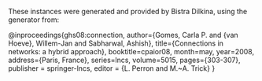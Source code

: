 These instances were generated and provided by Bistra Dilkina, using the generator from:

@inproceedings{ghs08:connection,
  author={Gomes, Carla P. and {van Hoeve}, Willem-Jan and Sabharwal, Ashish},
  title={Connections in networks: a hybrid approach},
  booktitle=cpaior08,
  month=may,
  year=2008,
  address={Paris, France},
  series=lncs,
  volume=5015,
  pages={303-307},
  publisher = springer-lncs,
  editor = {L. Perron and M.~A. Trick}
}


